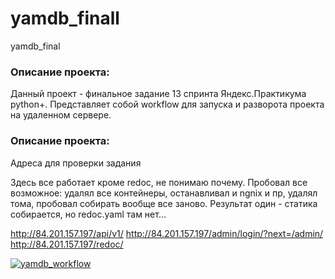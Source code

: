 # yamdb_finall
yamdb_final

### Описание проекта:
Данный проект - финальное задание 13 спринта Яндекс.Практикума python+.
Представляет собой workflow для запуска и разворота проекта на удаленном сервере.

### Описание проекта:
Адреса для проверки задания

Здесь все работает кроме redoc, не понимаю почему. Пробовал все возможное: удалял все контейнеры, останавливал и ngnix и пр, удалял тома, пробовал собирать вообще все заново. Результат один - статика собирается, но redoc.yaml там нет...

http://84.201.157.197/api/v1/
http://84.201.157.197/admin/login/?next=/admin/
http://84.201.157.197/redoc/

[![yamdb_workflow](https://github.com/sea-dot-ya/yamdb_final/actions/workflows/yamdb_workflow.yml/badge.svg)](https://github.com/sea-dot-ya/yamdb_final/actions/workflows/yamdb_workflow.yml)
